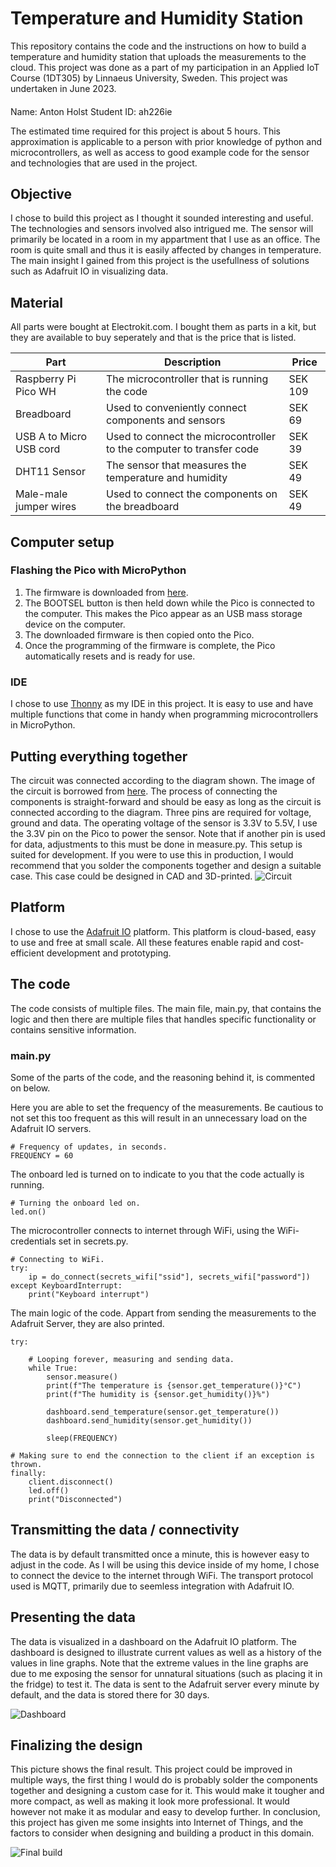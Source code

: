 # Temperature and Humidity Station
This repository contains the code and the instructions on how to build a temperature and humidity station that uploads the measurements to the cloud. This project was done as a part of my participation in an Applied IoT Course (1DT305) by Linnaeus University, Sweden. This project was undertaken in June 2023.

####
Name: Anton Holst
Student ID: ah226ie

The estimated time required for this project is about 5 hours. This approximation is applicable to a person with prior knowledge of python and microcontrollers, as well as access to good example code for the sensor and technologies that are used in the project.

## Objective
I chose to build this project as I thought it sounded interesting and useful. The technologies and sensors involved also intrigued me. The sensor will primarily be located in a room in my appartment that I use as an office. The room is quite small and thus it is easily affected by changes in temperature. The main insight I gained from this project is the usefullness of solutions such as Adafruit IO in visualizing data.

## Material

All parts were bought at Electrokit.com. I bought them as parts in a kit, but they are available to buy seperately and that is the price that is listed.

| Part | Description | Price |
| --- | --- | --- |
| Raspberry Pi Pico WH | The microcontroller that is running the code | SEK 109 |
| Breadboard | Used to conveniently connect components and sensors | SEK 69 |
| USB A to Micro USB cord | Used to connect the microcontroller to the computer to transfer code | SEK 39 |
| DHT11 Sensor | The sensor that measures the temperature and humidity | SEK 49 |
| Male-male jumper wires | Used to connect the components on the breadboard | SEK 49 |

## Computer setup

### Flashing the Pico with MicroPython
1. The firmware is downloaded from [here](https://micropython.org/download/rp2-pico-w/).
2. The BOOTSEL button is then held down while the Pico is connected to the computer. This makes the Pico appear as an USB mass storage device on the computer.
3. The downloaded firmware is then copied onto the Pico.
4. Once the programming of the firmware is complete, the Pico automatically resets and is ready for use.

### IDE
I chose to use [Thonny](https://thonny.org/) as my IDE in this project. It is easy to use and have multiple functions that come in handy when programming microcontrollers in MicroPython.

## Putting everything together
The circuit was connected according to the diagram shown. The image of the circuit is borrowed from [here](https://github.com/iot-lnu/applied-iot/tree/master/Raspberry%20Pi%20Pico%20(W)%20Micropython/sensor-examples/P5_DHT_11_DHT_22). The process of connecting the components is straight-forward and should be easy as long as the circuit is connected according to the diagram. Three pins are required for voltage, ground and data. The operating voltage of the sensor is 3.3V to 5.5V, I use the 3.3V pin on the Pico to power the sensor. Note that if another pin is used for data, adjustments to this must be done in measure.py. This setup is suited for development. If you were to use this in production, I would recommend that you solder the components together and design a suitable case. This case could be designed in CAD and 3D-printed.
![Circuit](https://github.com/lohant/temperatureandhumidity/blob/main/circuit.png)

## Platform
I chose to use the [Adafruit IO](https://io.adafruit.com/) platform. This platform is cloud-based, easy to use and free at small scale. All these features enable rapid and cost-efficient development and prototyping.

## The code
The code consists of multiple files. The main file, main.py, that contains the logic and then there are multiple files that handles specific functionality or contains sensitive information. 

### main.py
Some of the parts of the code, and the reasoning behind it, is commented on below.


Here you are able to set the frequency of the measurements. Be cautious to not set this too frequent as this will result in an unnecessary load on the Adafruit IO servers.
```
# Frequency of updates, in seconds.
FREQUENCY = 60
```

The onboard led is turned on to indicate to you that the code actually is running.
```
# Turning the onboard led on.
led.on()
```

The microcontroller connects to internet through WiFi, using the WiFi-credentials set in secrets.py.
```
# Connecting to WiFi.
try:
    ip = do_connect(secrets_wifi["ssid"], secrets_wifi["password"])
except KeyboardInterrupt:
    print("Keyboard interrupt")
```

The main logic of the code. Appart from sending the measurements to the Adafruit Server, they are also printed.
```
try:
    
    # Looping forever, measuring and sending data.
    while True:
        sensor.measure()
        print(f"The temperature is {sensor.get_temperature()}°C")
        print(f"The humidity is {sensor.get_humidity()}%")
        
        dashboard.send_temperature(sensor.get_temperature())
        dashboard.send_humidity(sensor.get_humidity())
        
        sleep(FREQUENCY)

# Making sure to end the connection to the client if an exception is thrown.
finally:
    client.disconnect()
    led.off()
    print("Disconnected")
```

## Transmitting the data / connectivity
The data is by default transmitted once a minute, this is however easy to adjust in the code. As I will be using this device inside of my home, I chose to connect the device to the internet through WiFi. The transport protocol used is MQTT, primarily due to seemless integration with Adafruit IO.

## Presenting the data
The data is visualized in a dashboard on the Adafruit IO platform. The dashboard is designed to illustrate current values as well as a history of the values in line graphs. Note that the extreme values in the line graphs are due to me exposing the sensor for unnatural situations (such as placing it in the fridge) to test it. The data is sent to the Adafruit server every minute by default, and the data is stored there for 30 days.

![Dashboard](https://github.com/lohant/temperatureandhumidity/blob/main/dashboard.png)

## Finalizing the design
This picture shows the final result. This project could be improved in multiple ways, the first thing I would do is probably solder the components together and designing a custom case for it. This would make it tougher and more compact, as well as making it look more professional. It would however not make it as modular and easy to develop further. In conclusion, this project has given me some insights into Internet of Things, and the factors to consider when designing and building a product in this domain.

![Final build](https://github.com/lohant/temperatureandhumidity/blob/main/build.png)
